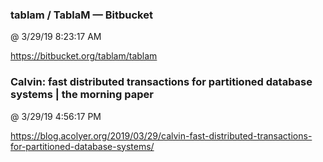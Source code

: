 ﻿

### tablam / TablaM — Bitbucket
@ 3/29/19 8:23:17 AM

https://bitbucket.org/tablam/tablam



### Calvin: fast distributed transactions for partitioned database systems | the morning paper
@ 3/29/19 4:56:17 PM

https://blog.acolyer.org/2019/03/29/calvin-fast-distributed-transactions-for-partitioned-database-systems/

